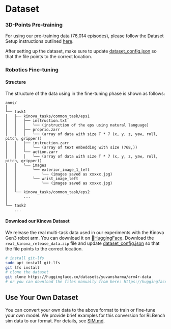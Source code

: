 # Dataset

### 3D-Points Pre-training

For using our pre-training data (76,014 episodes), please follow the Dataset Setup instructions outlined [here](https://github.com/yuvansharma/SpaTracker?tab=readme-ov-file#1-dataset-setup).

After setting up the dataset, make sure to update [dataset_config.json](config/dataset_config_epic_pretraining.json) so that the file points to the correct location.

### Robotics Fine-tuning
#### Structure
The structure of the data using in the fine-tuning phase is shown as follows:

```
anns/
│ 
└── task1
│   ├── kinova_tasks/common_task/eps1
│   │   ├── instruction.txt 
│   │   │   └── (instruction of the eps using natural language)
│   │   ├── proprio.zarr 
│   │   │   └── (array of data with size T * 7 (x, y, z, yaw, roll, pitch, gripper))
│   │   ├── instruction.zarr 
│   │   │   └── (array of text embedding with size (768,))
│   │   └── action.zarr
│   │   │   └── (array of data with size T * 7 (x, y, z, yaw, roll, pitch, gripper))
│   │   └── images
│   │       └── exterior_image_1_left
│   │           └── (images saved as xxxxx.jpg)
│   │       └── wrist_image_left
│   │           └── (images saved as xxxxx.jpg)
│   │   
│   └── kinova_tasks/common_task/eps2
│       ...
│
└── task2
    ... 
```

#### Download our Kinova Dataset
We release the real multi-task data used in our experiments with the Kinova Gen3 robot arm. You can download it on [🤗HuggingFace](https://huggingface.co/datasets/yuvansharma/arm4r-data). 
Download the ```real_kinova_release_data.zip``` file and update [dataset_config.json](config/dataset_config_kinova.json) so that the file points to the correct location.
```bash 
# install git-lfs
sudo apt install git-lfs
git lfs install
# clone the dataset
git clone https://huggingface.co/datasets/yuvansharma/arm4r-data
# or you can download the files manually from here: https://huggingface.co/datasets/yuvansharma/arm4r-data
```


## Use Your Own Dataset
You can convert your own data to the above format to train or fine-tune your own model. 
We provide brief examples for this conversion for RLBench sim data to our format. For details, see [SIM.md](SIM.md).